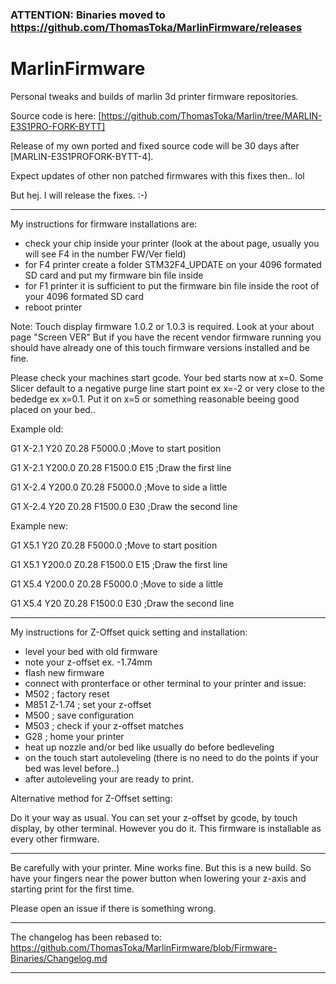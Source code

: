 ### ATTENTION: Binaries moved to https://github.com/ThomasToka/MarlinFirmware/releases ###

# MarlinFirmware
Personal tweaks and builds of marlin 3d printer firmware repositories.

Source code is here: [https://github.com/ThomasToka/Marlin/tree/MARLIN-E3S1PRO-FORK-BYTT]

Release of my own ported and fixed source code will be 30 days after [MARLIN-E3S1PROFORK-BYTT-4]. 

Expect updates of other non patched firmwares with this fixes then.. lol

But hej. I will release the fixes. :-)


-------------------------------------------------------------------------------------------------------------------
My instructions for firmware installations are:

- check your chip inside your printer (look at the about page, usually you will see F4 in the number FW/Ver field)
- for F4 printer create a folder STM32F4_UPDATE on your 4096 formated SD card and put my firmware bin file inside
- for F1 printer it is sufficient to put the firmware bin file inside the root of your 4096 formated SD card
- reboot printer

Note:
Touch display firmware 1.0.2 or 1.0.3 is required. Look at your about page "Screen VER"
But if you have the recent vendor firmware running you should have already one of this touch firmware versions installed and be fine.

Please check your machines start gcode.
Your bed starts now at x=0. Some Slicer default to a negative purge line start point ex x=-2 or very close to the bededge ex x=0.1.
Put it on x=5 or something reasonable beeing good placed on your bed..

Example old:

G1 X-2.1 Y20 Z0.28 F5000.0 ;Move to start position

G1 X-2.1 Y200.0 Z0.28 F1500.0 E15 ;Draw the first line

G1 X-2.4 Y200.0 Z0.28 F5000.0 ;Move to side a little

G1 X-2.4 Y20 Z0.28 F1500.0 E30 ;Draw the second line


Example new:

G1 X5.1 Y20 Z0.28 F5000.0 ;Move to start position

G1 X5.1 Y200.0 Z0.28 F1500.0 E15 ;Draw the first line

G1 X5.4 Y200.0 Z0.28 F5000.0 ;Move to side a little

G1 X5.4 Y20 Z0.28 F1500.0 E30 ;Draw the second line


-------------------------------------------------------------------------------------------------------------------

My instructions for Z-Offset quick setting and installation:
- level your bed with old firmware
- note your z-offset ex. -1.74mm
- flash new firmware
- connect with pronterface or other terminal to your printer and issue:
- M502 ; factory reset
- M851 Z-1.74 ; set your z-offset
- M500 ; save configuration
- M503 ; check if your z-offset matches
- G28 ; home your printer
- heat up nozzle and/or bed like usually do before bedleveling
- on the touch start autoleveling (there is no need to do the points if your bed was level before..)
- after autoleveling your are ready to print.

Alternative method for Z-Offset setting:

Do it your way as usual. You can set your z-offset by gcode, by touch display, by other terminal. However you do it.
This firmware is installable as every other firmware.

-------------------------------------------------------------------------------------------------------------------

Be carefully with your printer. Mine works fine. But this is a new build. So have your fingers near the power button when lowering your z-axis and starting print for the first time.

Please open an issue if there is something wrong.

-------------------------------------------------------------------------------------------------------------------

The changelog has been rebased to: https://github.com/ThomasToka/MarlinFirmware/blob/Firmware-Binaries/Changelog.md

-------------------------------------------------------------------------------------------------------------------
